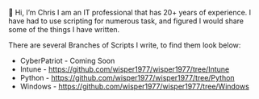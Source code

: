 👋 Hi, I’m Chris
I am an IT professional that has 20+ years of experience. I have had to use scripting for numerous task, and figured I would share some of the things I have written.

There are several Branches of Scripts I write, to find them look below:
- CyberPatriot - Coming Soon
- Intune - https://github.com/wisper1977/wisper1977/tree/Intune
- Python - https://github.com/wisper1977/wisper1977/tree/Python
- Windows - https://github.com/wisper1977/wisper1977/tree/Windows


<!---
wisper1977/wisper1977 is a ✨ special ✨ repository because its `README.md` (this file) appears on your GitHub profile.
You can click the Preview link to take a look at your changes.
--->
